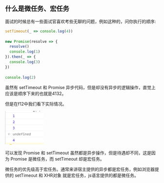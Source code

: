 ## 什么是微任务、宏任务
面试的时候总有一些面试官喜欢考些无聊的问题，例如这种的，问你执行的顺序:
```js
setTimeout(_ => console.log(4))

new Promise(resolve => {
  resolve()
  console.log(1)
}).then(_ => {
  console.log(3)
})

console.log(2)
```
虽然有 setTimeout 和 Promise 异步代码，但是却没有异步的逻辑操作，直觉上应该是顺序下来的也就是4132。

但是在f12中我们看下实际情况。

![f12](./1.png)

可以发现 Promise 和 setTimeout 虽然都是异步操作，但是待遇却不同，这是因为 Promise 是微任务，而 setTimeout 却是宏任务。

微任务的优先级高于宏任务。通常来讲宿主提供的异步都是宏任务，例如浏览器提供的 setTimeout 和 XHR对象 就是宏任务，js语言提供的都是微任务。